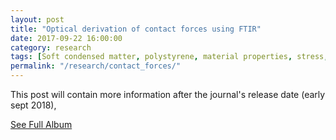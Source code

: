 ```yaml
---
layout: post
title: "Optical derivation of contact forces using FTIR"
date: 2017-09-22 16:00:00
category: research
tags: [Soft condensed matter, polystyrene, material properties, stress, strain, wrinkling, annulus]
permalink: "/research/contact_forces/"
---
```


<div class="row2">
<div class="span" id="text-content">
This post will contain more information after the journal's release date (early sept 2018),

</div>	

<div class="span40" id="image-content">
<!-- 
<a href="/assets/img/projects/bed/11 - Lying flat.jpg"><img src="/assets/img/projects/bed/11 - Lying flat.jpg" alt="Bed lying flat" width="80%"></a>
<p>The finished bed lying flat, without a mattress.</p>
<a href="/assets/img/projects/bed/08 - A view of the legs and storage space.jpg"><img src="/assets/img/projects/bed/08 - A view of the legs and storage space.jpg" alt="folded view" width="80%"></a>
<p>Underskirt of the bed, showing its legs and the space used to store PC part boxes to this day.</p>
<a href="/assets/img/projects/bed/10 - More storage space.jpg"><img src="/assets/img/projects/bed/10 - More storage space.jpg" alt="folded view" width="80%"></a>
<p>A better view to appreciate the storage space.</p> -->

<div width="80%">
<p><a href="/images/2013/10/29/bed_images.html">See Full Album</a></p>

</div>
</div>
</div>
